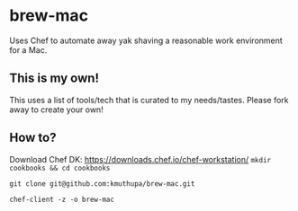# brew-mac

Uses Chef to automate away yak shaving a reasonable work environment for a Mac.

## This is my own!

This uses a list of tools/tech that is curated to my needs/tastes. Please fork away to create your own!

## How to?

Download Chef DK: https://downloads.chef.io/chef-workstation/
`mkdir cookbooks && cd cookbooks`

`git clone git@github.com:kmuthupa/brew-mac.git`

`chef-client -z -o brew-mac`
